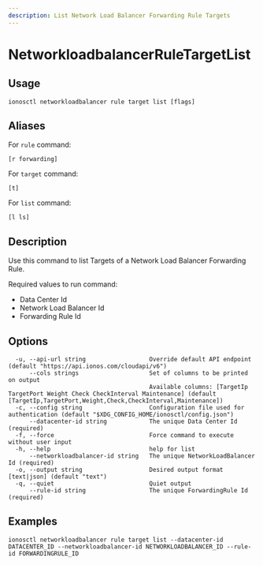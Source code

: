 ```yaml
---
description: List Network Load Balancer Forwarding Rule Targets
---
```


# NetworkloadbalancerRuleTargetList

## Usage

```text
ionosctl networkloadbalancer rule target list [flags]
```

## Aliases

For `rule` command:
```text
[r forwarding]
```

For `target` command:
```text
[t]
```

For `list` command:
```text
[l ls]
```

## Description

Use this command to list Targets of a Network Load Balancer Forwarding Rule.

Required values to run command:

* Data Center Id
* Network Load Balancer Id
* Forwarding Rule Id

## Options

```text
  -u, --api-url string                  Override default API endpoint (default "https://api.ionos.com/cloudapi/v6")
      --cols strings                    Set of columns to be printed on output 
                                        Available columns: [TargetIp TargetPort Weight Check CheckInterval Maintenance] (default [TargetIp,TargetPort,Weight,Check,CheckInterval,Maintenance])
  -c, --config string                   Configuration file used for authentication (default "$XDG_CONFIG_HOME/ionosctl/config.json")
      --datacenter-id string            The unique Data Center Id (required)
  -f, --force                           Force command to execute without user input
  -h, --help                            help for list
      --networkloadbalancer-id string   The unique NetworkLoadBalancer Id (required)
  -o, --output string                   Desired output format [text|json] (default "text")
  -q, --quiet                           Quiet output
      --rule-id string                  The unique ForwardingRule Id (required)
```

## Examples

```text
ionosctl networkloadbalancer rule target list --datacenter-id DATACENTER_ID --networkloadbalancer-id NETWORKLOADBALANCER_ID --rule-id FORWARDINGRULE_ID
```

